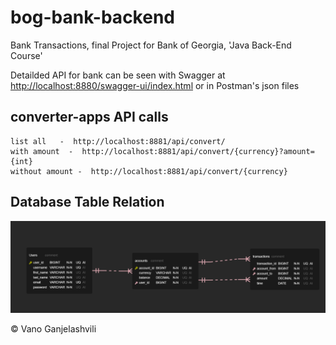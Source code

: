 # bog-bank-backend

Bank Transactions, final Project for Bank of Georgia, 'Java Back-End Course'

Detailded API for bank can be seen with Swagger at <http://localhost:8880/swagger-ui/index.html>
or in Postman's json files

## converter-apps API calls

    list all   -  http://localhost:8881/api/convert/
    with amount  -  http://localhost:8881/api/convert/{currency}?amount={int}
    without amount -  http://localhost:8881/api/convert/{currency}

## Database Table Relation

!["database design"](bank-backend/DB.png)

© Vano Ganjelashvili
